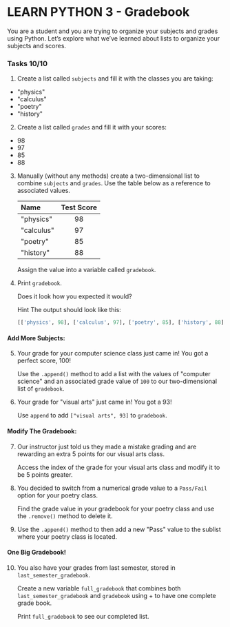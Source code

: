 # LEARN PYTHON 3 - Gradebook
You are a student and you are trying to organize your subjects and grades using Python. Let’s explore what we’ve learned about lists to organize your subjects and scores.

### Tasks 10/10

1. Create a list called `subjects` and fill it with the classes you are taking:

- "physics"
- "calculus"
- "poetry"
- "history"

2. Create a list called `grades` and fill it with your scores:

- 98
- 97
- 85
- 88

3. Manually (without any methods) create a two-dimensional list to combine `subjects` and `grades`. Use the table below as a reference to associated values.

    | Name |  Test Score | 
    |:-----|:--------:|
    | "physics"  | 98 |
    | "calculus" | 97 |  
    | "poetry"   | 85 | 
    | "history"  | 88 |

    Assign the value into a variable called `gradebook`.

4. Print `gradebook`.

    Does it look how you expected it would?

    Hint
    The output should look like this:

    ```Python 
    [['physics', 98], ['calculus', 97], ['poetry', 85], ['history', 88]]
    ```
#### Add More Subjects:
5. Your grade for your computer science class just came in! You got a perfect score, 100!

    Use the `.append()` method to add a list with the values of "computer science" and an associated grade value of `100` to our two-dimensional list of `gradebook`.

6. Your grade for "visual arts" just came in! You got a 93!

    Use `append` to add `["visual arts", 93]` to `gradebook`.

#### Modify The Gradebook:
7. Our instructor just told us they made a mistake grading and are rewarding an extra 5 points for our visual arts class.

    Access the index of the grade for your visual arts class and modify it to be 5 points greater.

8. You decided to switch from a numerical grade value to a `Pass/Fail` option for your poetry class.

    Find the grade value in your gradebook for your poetry class and use the `.remove()` method to delete it.

9. Use the `.append()` method to then add a new "Pass" value to the sublist where your poetry class is located.

#### One Big Gradebook!
10. You also have your grades from last semester, stored in `last_semester_gradebook`.

    Create a new variable `full_gradebook` that combines both `last_semester_gradebook` and `gradebook` using + to have one complete grade book.

    Print `full_gradebook` to see our completed list.